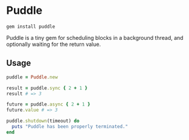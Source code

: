 # Puddle

```
gem install puddle
```

Puddle is a tiny gem for scheduling blocks in a background thread,
and optionally waiting for the return value.

## Usage

``` ruby
puddle = Puddle.new

result = puddle.sync { 2 + 1 }
result # => 3

future = puddle.async { 2 + 1 }
future.value # => 3

puddle.shutdown(timeout) do
  puts "Puddle has been properly terminated."
end
```

